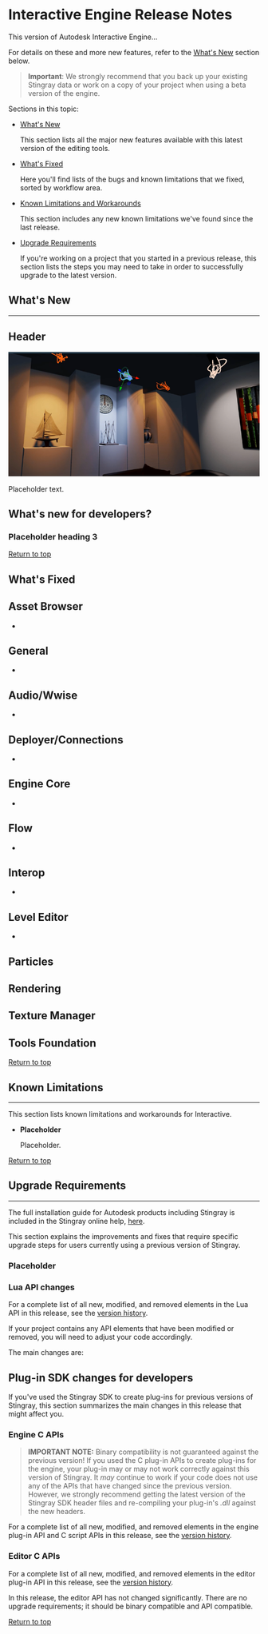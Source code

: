 # Interactive Engine Release Notes
<a name="top"></a>

This version of Autodesk Interactive Engine...

For details on these and more new features, refer to the [What's New](#whats-new) section below.

> **Important**: We strongly recommend that you back up your existing Stingray data or work on a copy of your project when using a beta version of the engine.

Sections in this topic:

-	[What's New](#whats-new)

	This section lists all the major new features available with this latest version of the editing tools.

-	[What's Fixed](#whats-fixed)

	Here you'll find lists of the bugs and known limitations that we fixed, sorted by workflow area.

-	[Known Limitations and Workarounds](#known-limitations)

	This section includes any new known limitations we've found since the last release.

-	[Upgrade Requirements](#upgrade-requirements)

	If you're working on a project that you started in a previous release, this section lists the steps you may need to take in order to successfully upgrade to the latest version.

## What's New

* * *

## Header

![Image placeholder](../images/physical_lights_rn.png)

Placeholder text.

## What's new for developers?

### Placeholder heading 3

[Return to top](#top)

## What's Fixed

## Asset Browser

-

## General

-

## Audio/Wwise

-

## Deployer/Connections

-

## Engine Core

-

## Flow

-

## Interop

-

## Level Editor

-

## Particles

## Rendering


## Texture Manager

## Tools Foundation


[Return to top](#top)

## Known Limitations

* * *

This section lists known limitations and workarounds for Interactive.

- **Placeholder**

	Placeholder.

[Return to top](#top)

## Upgrade Requirements

* * *

The full installation guide for Autodesk products including Stingray is included in the Stingray online help, [here](http://www.autodesk.com/stingray-install-ENU "here").

This section explains the improvements and fixes that require specific upgrade steps for users currently using a previous version of Stingray.

### Placeholder

### Lua API changes

For a complete list of all new, modified, and removed elements in the Lua API in this release, see the [version history](../../lua_ref/versions.html).

If your project contains any API elements that have been modified or removed, you will need to adjust your code accordingly.

The main changes are:

## Plug-in SDK changes for developers

If you've used the Stingray SDK to create plug-ins for previous versions of Stingray, this section summarizes the main changes in this release that might affect you.

### Engine C APIs

>	**IMPORTANT NOTE:** Binary compatibility is not guaranteed against the previous version! If you used the C plug-in APIs to create plug-ins for the engine, your plug-in may or may not work correctly against this version of Stingray. It *may* continue to work if your code does not use any of the APIs that have changed since the previous version. However, we strongly recommend getting the latest version of the Stingray SDK header files and re-compiling your plug-in's *.dll* against the new headers.

For a complete list of all new, modified, and removed elements in the engine plug-in API and C script APIs in this release, see the [version history](help.autodesk.com/cloudhelp/ENU/Stingray-SDK-Help/engine_c/versions.html).

### Editor C APIs

For a complete list of all new, modified, and removed elements in the editor plug-in API in this release, see the [version history](help.autodesk.com/cloudhelp/ENU/Stingray-SDK-Help/editor_c/versions.html).

In this release, the editor API has not changed significantly. There are no upgrade requirements; it should be binary compatible and API compatible.

[Return to top](#top)
